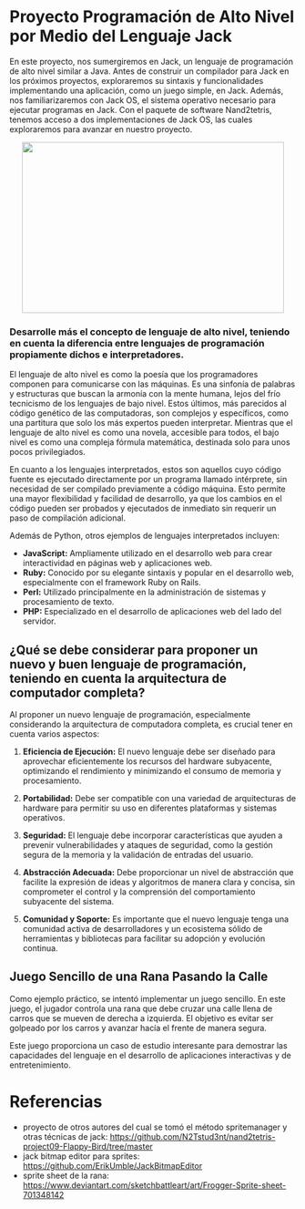# Proyecto Programación de Alto Nivel por Medio del Lenguaje Jack

En este proyecto, nos sumergiremos en Jack, un lenguaje de programación de alto nivel similar a Java. Antes de construir un compilador para Jack en los próximos proyectos, exploraremos su sintaxis y funcionalidades implementando una aplicación, como un juego simple, en Jack. Además, nos familiarizaremos con Jack OS, el sistema operativo necesario para ejecutar programas en Jack. Con el paquete de software Nand2tetris, tenemos acceso a dos implementaciones de Jack OS, las cuales exploraremos para avanzar en nuestro proyecto.

<p align="center">
  <img width="460" height="300" src="https://www.enter.co/wp-content/uploads/2015/07/tetris1-768x432.jpg">
</p>

### Desarrolle más el concepto de lenguaje de alto nivel, teniendo en cuenta la diferencia entre lenguajes de programación propiamente dichos e interpretadores.

El lenguaje de alto nivel es como la poesía que los programadores componen para comunicarse con las máquinas. Es una sinfonía de palabras y estructuras que buscan la armonía con la mente humana, lejos del frío tecnicismo de los lenguajes de bajo nivel. Estos últimos, más parecidos al código genético de las computadoras, son complejos y específicos, como una partitura que solo los más expertos pueden interpretar. Mientras que el lenguaje de alto nivel es como una novela, accesible para todos, el bajo nivel es como una compleja fórmula matemática, destinada solo para unos pocos privilegiados.

En cuanto a los lenguajes interpretados, estos son aquellos cuyo código fuente es ejecutado directamente por un programa llamado intérprete, sin necesidad de ser compilado previamente a código máquina. Esto permite una mayor flexibilidad y facilidad de desarrollo, ya que los cambios en el código pueden ser probados y ejecutados de inmediato sin requerir un paso de compilación adicional.

Además de Python, otros ejemplos de lenguajes interpretados incluyen:

- **JavaScript:** Ampliamente utilizado en el desarrollo web para crear interactividad en páginas web y aplicaciones web.
- **Ruby:** Conocido por su elegante sintaxis y popular en el desarrollo web, especialmente con el framework Ruby on Rails.
- **Perl:** Utilizado principalmente en la administración de sistemas y procesamiento de texto.
- **PHP:** Especializado en el desarrollo de aplicaciones web del lado del servidor.

## ¿Qué se debe considerar para proponer un nuevo y buen lenguaje de programación, teniendo en cuenta la arquitectura de computador completa? 

Al proponer un nuevo lenguaje de programación, especialmente considerando la arquitectura de computadora completa, es crucial tener en cuenta varios aspectos:

1. **Eficiencia de Ejecución:** El nuevo lenguaje debe ser diseñado para aprovechar eficientemente los recursos del hardware subyacente, optimizando el rendimiento y minimizando el consumo de memoria y procesamiento.

2. **Portabilidad:** Debe ser compatible con una variedad de arquitecturas de hardware para permitir su uso en diferentes plataformas y sistemas operativos.

3. **Seguridad:** El lenguaje debe incorporar características que ayuden a prevenir vulnerabilidades y ataques de seguridad, como la gestión segura de la memoria y la validación de entradas del usuario.

4. **Abstracción Adecuada:** Debe proporcionar un nivel de abstracción que facilite la expresión de ideas y algoritmos de manera clara y concisa, sin comprometer el control y la comprensión del comportamiento subyacente del sistema.

5. **Comunidad y Soporte:** Es importante que el nuevo lenguaje tenga una comunidad activa de desarrolladores y un ecosistema sólido de herramientas y bibliotecas para facilitar su adopción y evolución continua.

## Juego Sencillo de una Rana Pasando la Calle

Como ejemplo práctico, se intentó implementar un juego sencillo. En este juego, el jugador controla una rana que debe cruzar una calle llena de carros que se mueven de derecha a izquierda. El objetivo es evitar ser golpeado por los carros y avanzar hacía el frente de manera segura.

Este juego proporciona un caso de estudio interesante para demostrar las capacidades del lenguaje en el desarrollo de aplicaciones interactivas y de entretenimiento.


# Referencias
- proyecto de otros autores del cual se tomó el método spritemanager y otras técnicas de jack: https://github.com/N2Tstud3nt/nand2tetris-project09-Flappy-Bird/tree/master
- jack bitmap editor para sprites: https://github.com/ErikUmble/JackBitmapEditor
- sprite sheet de la rana: https://www.deviantart.com/sketchbattleart/art/Frogger-Sprite-sheet-701348142
